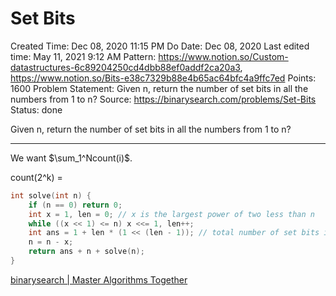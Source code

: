 # Set Bits

Created Time: Dec 08, 2020 11:15 PM
Do Date: Dec 08, 2020
Last edited time: May 11, 2021 9:12 AM
Pattern: https://www.notion.so/Custom-datastructures-6c89204250cd4dbb88ef0addf2ca20a3, https://www.notion.so/Bits-e38c7329b88e4b65ac64bfc4a9ffc7ed
Points: 1600
Problem Statement: Given n, return the number of set bits in all the numbers from 1 to n?
Source: https://binarysearch.com/problems/Set-Bits
Status: done

Given n, return the number of set bits in all the numbers from 1 to n?

---

We want $\sum_1^Ncount(i)$. 

count(2^k) = 

```cpp
int solve(int n) {
    if (n == 0) return 0; 
    int x = 1, len = 0; // x is the largest power of two less than n
    while ((x << 1) <= n) x <<= 1, len++; 
    int ans = 1 + len * (1 << (len - 1)); // total number of set bits in 1 ... 2 ^ len
    n = n - x; 
    return ans + n + solve(n);
}
```

[binarysearch | Master Algorithms Together](https://binarysearch.com/room/Bit-Manipulation-8S67dmOnIe/editorials/713245)